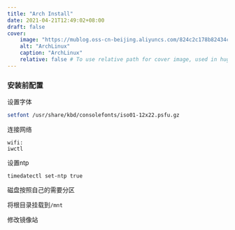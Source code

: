 ```yaml
---
title: "Arch Install"
date: 2021-04-21T12:49:02+08:00
draft: false
cover:
    image: "https://mublog.oss-cn-beijing.aliyuncs.com/824c2c178b82434c2abbe9e485de1daa.jpeg"
    alt: "ArchLinux"
    caption: "ArchLinux"
    relative: false # To use relative path for cover image, used in hugo Page-bundles
---
```


### 安装前配置

设置字体

```bash
setfont /usr/share/kbd/consolefonts/iso01-12x22.psfu.gz
```

连接网络

```
wifi:
iwctl
```

设置ntp

```
timedatectl set-ntp true
```

磁盘按照自己的需要分区

将根目录挂载到`/mnt`

修改镜像站

